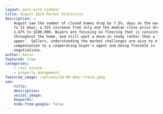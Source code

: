 ```yaml
---
layout: post-with-sidebar
title: August 2024 Market Statistics
description: >-
    August saw the number of closed homes drop by 7.5%, days on the market rose
    to 21 days, a 31% increase from July and the median close price dropped by
    1.67% to $590,000. Buyers are focusing on flooring that is consistent
    throughout the home, and still want a move-in ready rather than a fixer
    upper.  Sellers, understanding the market challenges are wise to offer
    compensation to a cooperating buyer's agent and being flexible in
    negotiations.
author: Kevin
featured: true
categories:
    - real estate
    - property management
featured_image: /uploads/24-08-dmar-trend.jpeg
seo:
    title:
    description:
    social_image:
    keywords:
    hide-from-google: false
---
```

